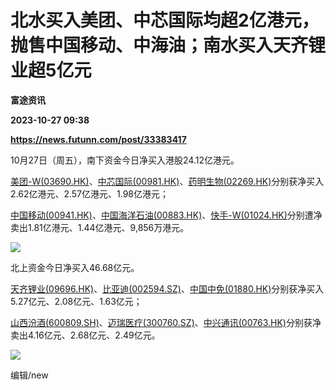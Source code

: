 # 北水买入美团、中芯国际均超2亿港元，抛售中国移动、中海油；南水买入天齐锂业超5亿元
**富途资讯**

**2023-10-27 09:38**

**https://news.futunn.com/post/33383417**

10月27日（周五），南下资金今日净买入港股24.12亿港元。

[美团-W(03690.HK)](https://www.futunn.com/quote/stock?m=hk&code=03690)、[中芯国际(00981.HK)](https://www.futunn.com/quote/stock?m=hk&code=00981)、[药明生物(02269.HK)](https://www.futunn.com/quote/stock?m=hk&code=02269)分别获净买入2.62亿港元、2.57亿港元、1.98亿港元；

[中国移动(00941.HK)](https://www.futunn.com/quote/stock?m=hk&code=00941)、[中国海洋石油(00883.HK)](https://www.futunn.com/quote/stock?m=hk&code=00883)、[快手-W(01024.HK)](https://www.futunn.com/quote/stock?m=hk&code=01024)分别遭净卖出1.81亿港元、1.44亿港元、9,856万港元。

![](https://newsfile.futunn.com/public/NN-PersistNewsContentImage/7781/20231027/SouthNorthBoundFlowAutoNews_20231027_southbound)

北上资金今日净买入46.68亿元。

[天齐锂业(09696.HK)](https://www.futunn.com/quote/stock?m=hk&code=09696)、[比亚迪(002594.SZ)](https://www.futunn.com/quote/stock?m=sz&code=002594)、[中国中免(01880.HK)](https://www.futunn.com/quote/stock?m=hk&code=01880)分别获净买入5.27亿元、2.08亿元、1.63亿元；

[山西汾酒(600809.SH)](https://www.futunn.com/quote/stock?m=sh&code=600809)、[迈瑞医疗(300760.SZ)](https://www.futunn.com/quote/stock?m=sz&code=300760)、[中兴通讯(00763.HK)](https://www.futunn.com/quote/stock?m=hk&code=00763)分别获净卖出4.16亿元、2.68亿元、2.49亿元。

![](https://newsfile.futunn.com/public/NN-PersistNewsContentImage/7781/20231027/SouthNorthBoundFlowAutoNews_20231027_northbound)

编辑/new